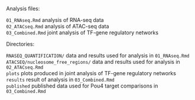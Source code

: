 Analysis files:  
  
`01_RNAseq.Rmd` analysis of RNA-seq data  
`02_ATACseq.Rmd`  analysis of ATAC-seq data  
`03_Combined.Rmd`	joint analysis of TF-gene regulatory networks  

Directories:  
  
`RNASEQ_QUANTIFICATION/` data and results used for analysis in `01_RNAseq.Rmd`  
`ATACSEQ/nucleosome_free_regions/` data and results used for analysis in `02_ATACseq.Rmd`  
`plots` plots produced in joint analysis of TF-gene regulatory networks  
`results` result of analysis in `03_Combined.Rmd`  
`published` published data used for Pou4 target comparisons in `03_Combined.Rmd`  

